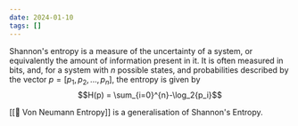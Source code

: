 ```yaml
---
date: 2024-01-10
tags: []
---
```

Shannon's entropy is a measure of the uncertainty of a system, or equivalently the amount of information present in it. It is often measured in bits, and, for a system with $n$ possible states, and probabilities described by the vector $p=[p_1, p_2, ..., p_n]$, the entropy is given by $$H(p) = \sum_{i=0}^{n}-\log_2{p_i}$$

[[📘 Von Neumann Entropy]] is a generalisation of Shannon's Entropy.


